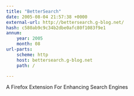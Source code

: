 ```yaml
---
title: "BetterSearch"
date: 2005-08-04 21:57:38 +0000
external-url: http://bettersearch.g-blog.net/
hash: c580ab9c9c34b2dbe0afc80f1083f9e1
annum:
    year: 2005
    month: 08
url-parts:
    scheme: http
    host: bettersearch.g-blog.net
    path: /

---
```


A Firefox Extension For Enhancing Search Engines
